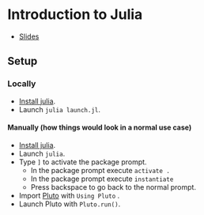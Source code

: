 # Introduction to Julia

- [Slides](slides.md)

## Setup

<!-- ### Codespaces -->
<!-- - Open it, wait :) -->

### Locally
- [Install julia](https://docs.julialang.org/en/v1.12-dev/manual/installation/).
- Launch `julia launch.jl`.

#### Manually (how things would look in a normal use case)
- [Install julia](https://docs.julialang.org/en/v1.12-dev/manual/installation/).
- Launch `julia`.
- Type `]` to activate the package prompt.
  - In the package prompt execute `activate .`
  - In the package prompt execute `instantiate`
  - Press backspace to go back to the normal prompt.
- Import [Pluto](https://plutojl.org/) with `Using Pluto` .
- Launch Pluto with `Pluto.run()`.
